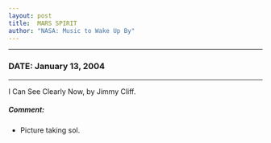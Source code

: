```yaml
---
layout: post
title:  MARS SPIRIT
author: "NASA: Music to Wake Up By"
---
```


----
### DATE: January 13, 2004
----
I Can See Clearly Now, by Jimmy Cliff.

##### Comment:
* Picture taking sol.
